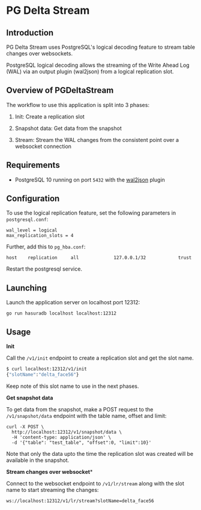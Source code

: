 PG Delta Stream
===============
Introduction
------------
PG Delta Stream uses PostgreSQL's logical decoding feature to stream table changes over websockets. 

PostgreSQL logical decoding allows the streaming of the Write Ahead Log (WAL) via an output plugin (wal2json) from a logical replication slot.

Overview of PGDeltaStream
-------------------------
The workflow to use this application is split into 3 phases:

1. Init: Create a replication slot

2. Snapshot data: Get data from the snapshot

3. Stream: Stream the WAL changes from the consistent point over a websocket connection

Requirements
------------
- PostgreSQL 10 running on port `5432` with the [wal2json](https://github.com/eulerto/wal2json) plugin

Configuration
-------------
To use the logical replication feature, set the following parameters in `postgresql.conf`:

```
wal_level = logical
max_replication_slots = 4
```

Further, add this to `pg_hba.conf`:

```
host    replication     all             127.0.0.1/32            trust
```

Restart the postgresql service.

Launching
---------
Launch the application server on localhost port 12312:
```
go run hasuradb localhost localhost:12312
```

Usage
-----

**Init**

Call the `/v1/init` endpoint to create a replication slot and get the slot name. 

```bash
$ curl localhost:12312/v1/init 
{"slotName":"delta_face56"}
```

Keep note of this slot name to use in the next phases.

**Get snapshot data**

To get data from the snapshot, make a POST request to the `/v1/snapshot/data` endpoint with the table name, offset and limit:
```
curl -X POST \
  http://localhost:12312/v1/snapshot/data \
  -H 'content-type: application/json' \
  -d '{"table": "test_table", "offset":0, "limit":10}'
```

Note that only the data upto the time the replication slot was created will be available in the snapshot. 

**Stream changes over websocket***

Connect to the websocket endpoint to `/v1/lr/stream` along with the slot name to start streaming the changes:

```
ws://localhost:12312/v1/lr/stream?slotName=delta_face56
```